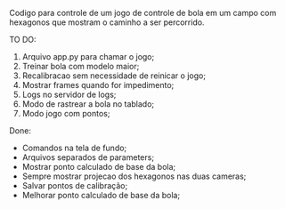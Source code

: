 Codigo para controle de um jogo de controle de bola em um campo com hexagonos que mostram o caminho a ser percorrido.


TO DO:
1. Arquivo app.py para chamar o jogo;
2. Treinar bola com modelo maior;
3. Recalibracao sem necessidade de reinicar o jogo; 
4. Mostrar frames quando for impedimento;
5. Logs no servidor de logs;
6. Modo de rastrear a bola no tablado;
7. Modo jogo com pontos;

Done:

* Comandos na tela de fundo;
* Arquivos separados de parameters;
* Mostrar ponto calculado de base da bola;
* Sempre mostrar projecao dos hexagonos nas duas cameras;
* Salvar pontos de calibração;
* Melhorar ponto calculado de base da bola;
